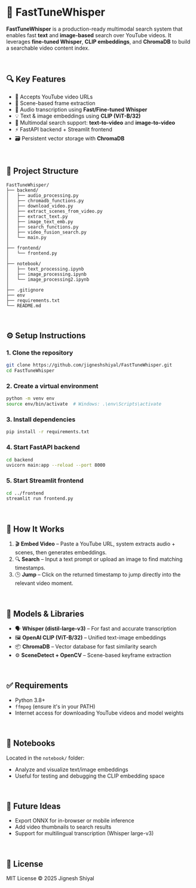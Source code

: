 # 🚀 FastTuneWhisper

**FastTuneWhisper** is a production-ready multimodal search system that enables fast **text** and **image-based** search over YouTube videos. It leverages **fine-tuned Whisper**, **CLIP embeddings**, and **ChromaDB** to build a searchable video content index.

<br>

## 🔍 Key Features

* 🎥 Accepts YouTube video URLs
* 🧠 Scene-based frame extraction
* 📝 Audio transcription using **Fast/Fine-tuned Whisper**
* 💡 Text & image embeddings using **CLIP (ViT-B/32)**
* 🔎 Multimodal search support: **text-to-video** and **image-to-video**
* ⚡ FastAPI backend + Streamlit frontend
* 🗃 Persistent vector storage with **ChromaDB**

<br>

## 📁 Project Structure

```
FastTuneWhisper/
├── backend/
│   ├── audio_processing.py         
│   ├── chromadb_functions.py       
│   ├── download_video.py           
│   ├── extract_scenes_from_video.py
│   ├── extract_text.py             
│   ├── image_text_emb.py           
│   ├── search_functions.py         
│   ├── video_fusion_search.py      
│   └── main.py                     
│
├── frontend/
│   └── frontend.py                 
│
├── notebook/
│   ├── text_processing.ipynb       
│   ├── image_processing.ipynb      
│   └── image_processing2.ipynb     
│
├── .gitignore
├── env
├── requirements.txt
└── README.md
```

<br>

## ⚙️ Setup Instructions

### 1. Clone the repository

```bash
git clone https://github.com/jigneshshiyal/FastTuneWhisper.git
cd FastTuneWhisper
```

### 2. Create a virtual environment

```bash
python -m venv env
source env/bin/activate  # Windows: .\env\Scripts\activate
```

### 3. Install dependencies

```bash
pip install -r requirements.txt
```

### 4. Start FastAPI backend

```bash
cd backend
uvicorn main:app --reload --port 8000
```

### 5. Start Streamlit frontend

```bash
cd ../frontend
streamlit run frontend.py
```

<br>

## 🧪 How It Works

1. 🎬 **Embed Video** – Paste a YouTube URL, system extracts audio + scenes, then generates embeddings.
2. 🔍 **Search** – Input a text prompt or upload an image to find matching timestamps.
3. 🕒 **Jump** – Click on the returned timestamp to jump directly into the relevant video moment.

<br>

## 🧠 Models & Libraries

* 🗣 **Whisper (distil-large-v3)** – For fast and accurate transcription
* 🖼 **OpenAI CLIP (ViT-B/32)** – Unified text-image embeddings
* 📦 **ChromaDB** – Vector database for fast similarity search
* ⚙️ **SceneDetect + OpenCV** – Scene-based keyframe extraction

<br>

## ✅ Requirements

* Python 3.8+
* `ffmpeg` (ensure it's in your PATH)
* Internet access for downloading YouTube videos and model weights

<br>

## 📌 Notebooks

Located in the `notebook/` folder:

* Analyze and visualize text/image embeddings
* Useful for testing and debugging the CLIP embedding space

<br>

## 🚀 Future Ideas

* Export ONNX for in-browser or mobile inference
* Add video thumbnails to search results
* Support for multilingual transcription (Whisper large-v3)

<br>

## 📄 License

MIT License © 2025 Jignesh Shiyal

